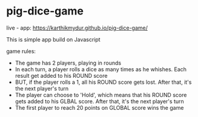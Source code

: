 # pig-dice-game
live - app: https://karthikmydur.github.io/pig-dice-game/

This is simple app build on Javascript 

game rules:
- The game has 2 players, playing in rounds
- In each turn, a player rolls a dice as many times as he whishes. Each result get added to his ROUND score
- BUT, if the player rolls a 1, all his ROUND score gets lost. After that, it's the next player's turn
- The player can choose to 'Hold', which means that his ROUND score gets added to his GLBAL score. After that, it's the next player's turn
- The first player to reach 20 points on GLOBAL score wins the game
